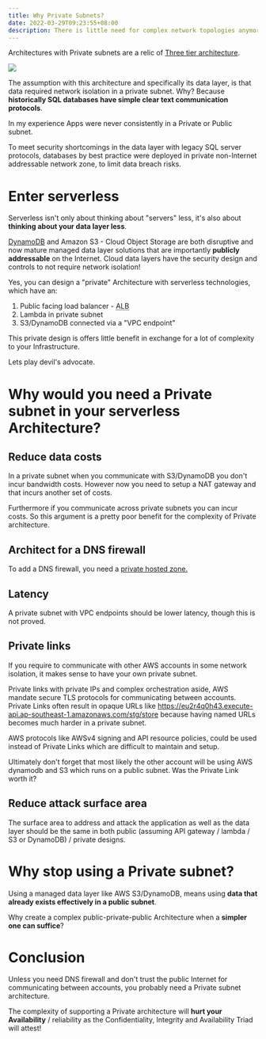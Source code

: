 ```yaml
---
title: Why Private Subnets?
date: 2022-03-29T09:23:55+08:00
description: There is little need for complex network topologies anymore
---
```


Architectures with Private subnets are a relic of [Three tier
architecture](https://docs.aws.amazon.com/whitepapers/latest/serverless-multi-tier-architectures-api-gateway-lambda/three-tier-architecture-overview.html).

<img src="https://s.natalian.org/2022-03-29/three-tier-data.png">

The assumption with this architecture and specifically its data layer, is that
data required network isolation in a private subnet. Why? Because
**historically SQL databases have simple clear text communication protocols**.

In my experience Apps were never consistently in a Private or Public subnet.

To meet security shortcomings in the data layer with legacy SQL server
protocols, databases by best practice were deployed in private non-Internet
addressable network zone, to limit data breach risks.

# Enter serverless

Serverless isn't only about thinking about "servers" less, it's also about
**thinking about your data layer less**.

[DynamoDB](https://aws.amazon.com/blogs/aws/happy-birthday-dynamodb) and Amazon
S3 - Cloud Object Storage are both disruptive and now mature managed data layer
solutions that are importantly **publicly addressable** on the Internet. Cloud
data layers have the security design and controls to not require network isolation!

Yes, you can design a "private" Architecture with serverless technologies, which have an:

1. Public facing load balancer - <abbr title="Application Load Balancer">ALB</abbr>
2. Lambda in private subnet
3. S3/DynamoDB connected via a "VPC endpoint"

This private design is offers little benefit in exchange for a lot of
complexity to your Infrastructure.

Lets play devil's advocate.

# Why would you need a Private subnet in your serverless Architecture?

## Reduce data costs

In a private subnet when you communicate with S3/DynamoDB you don't incur
bandwidth costs. However now you need to setup a NAT gateway and that incurs
another set of costs.

Furthermore if you communicate across private subnets you can incur costs. So
this argument is a pretty poor benefit for the complexity of Private
architecture.

## Architect for a DNS firewall

To add a DNS firewall, you need a [private hosted
zone.](https://docs.aws.amazon.com/Route53/latest/DeveloperGuide/resolver-dns-firewall.html)

## Latency

A private subnet with VPC endpoints should be lower latency, though this is not proved.

## Private links

If you require to communicate with other AWS accounts in some network
isolation, it makes sense to have your own private subnet.

Private links with private IPs and complex orchestration aside, AWS mandate
secure TLS protocols for communicating between accounts. Private Links often
result in opaque URLs like
https://eu2r4q0h43.execute-api.ap-southeast-1.amazonaws.com/stg/store because
having named URLs becomes much harder in a private subnet.

AWS protocols like AWSv4 signing and API resource policies, could be used
instead of Private Links which are difficult to maintain and setup.

Ultimately don't forget that most likely the other account will be using AWS
dynamodb and S3 which runs on a public subnet. Was the Private Link worth it?

## Reduce attack surface area

The surface area to address and attack the application as well as the data
layer should be the same in both public (assuming API gateway /
lambda / S3 or DynamoDB) / private designs.

# Why stop using a Private subnet?

Using a managed data layer like AWS S3/DynamoDB, means using **data that already exists effectively in a public subnet**.

Why create a complex public-private-public Architecture when a **simpler one can
suffice**?

# Conclusion

Unless you need DNS firewall and don't trust the public Internet for
communicating between accounts, you probably need a Private subnet
architecture.

The complexity of supporting a Private architecture will **hurt your
Availability** / reliability as the Confidentiality, Integrity and Availability
Triad will attest!
